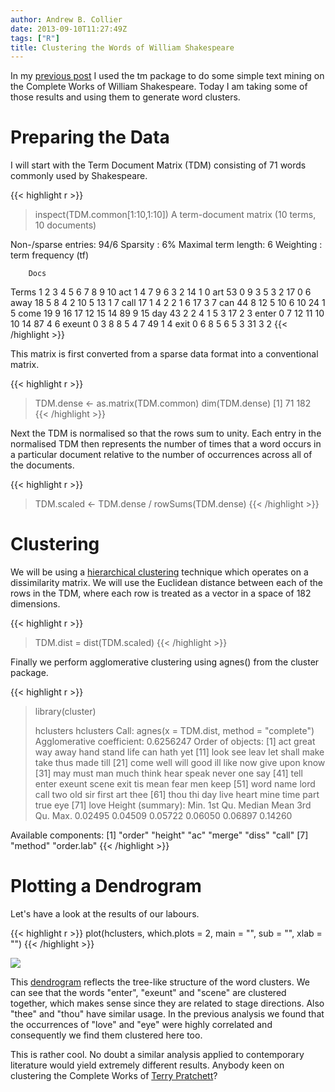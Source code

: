 ```yaml
---
author: Andrew B. Collier
date: 2013-09-10T11:27:49Z
tags: ["R"]
title: Clustering the Words of William Shakespeare
---
```


In my [previous post](http://www.exegetic.biz/blog/2013/09/text-mining-the-complete-works-of-william-shakespeare/)&nbsp;I used the tm package to do some simple text mining on the Complete Works of William Shakespeare. Today I am taking some of those results and using them to generate word clusters.

<!--more-->

# Preparing the Data

I will start with the Term Document Matrix (TDM) consisting of 71 words commonly used by Shakespeare.

{{< highlight r >}}
> inspect(TDM.common[1:10,1:10])
A term-document matrix (10 terms, 10 documents)

Non-/sparse entries: 94/6
Sparsity           : 6%
Maximal term length: 6
Weighting          : term frequency (tf)

        Docs
Terms     1 2  3  4  5  6  7  8 9 10
  act     1 4  7  9  6  3  2 14 1  0
  art    53 0  9  3  5  3  2 17 0  6
  away   18 5  8  4  2 10  5 13 1  7
  call   17 1  4  2  2  1  6 17 3  7
  can    44 8 12  5 10  6 10 24 1  5
  come   19 9 16 17 12 15 14 89 9 15
  day    43 2  2  4  1  5  3 17 2  3
  enter   0 7 12 11 10 10 14 87 4  6
  exeunt  0 3  8  8  5  4  7 49 1  4
  exit    0 6  8  5  6  5  3 31 3  2
{{< /highlight >}}

This matrix is first converted from a sparse data format into a conventional matrix.

{{< highlight r >}}
> TDM.dense <- as.matrix(TDM.common)
> dim(TDM.dense)
[1] 71 182
{{< /highlight >}}

Next the TDM is normalised so that the rows sum to unity. Each entry in the normalised TDM then represents the number of times that a word occurs in a particular document relative to the number of occurrences across all of the documents.

{{< highlight r >}}
> TDM.scaled <- TDM.dense / rowSums(TDM.dense)
{{< /highlight >}}

# Clustering

We will be using a [hierarchical clustering](http://en.wikipedia.org/wiki/Hierarchical_clustering) technique which operates on a dissimilarity matrix. We will use the Euclidean distance between each of the rows in the TDM, where each row is treated as a vector in a space of 182 dimensions.

{{< highlight r >}}
> TDM.dist = dist(TDM.scaled)
{{< /highlight >}}

Finally we perform agglomerative clustering using agnes() from the cluster package.

{{< highlight r >}}
> library(cluster)
>
> hclusters  hclusters
Call:	 agnes(x = TDM.dist, method = "complete")
Agglomerative coefficient:  0.6256247
Order of objects:
 [1] act    great  way    away   hand   stand  life   can    hath   yet
[11] look   see    leav   let    shall  make   take   thus   made   till
[21] come   well   will   good   ill    like   now    give   upon   know
[31] may    must   man    much   think  hear   speak  never  one    say
[41] tell   enter  exeunt scene  exit   tis    mean   fear   men    keep
[51] word   name   lord   call   two    old    sir    first  art    thee
[61] thou   thi    day    live   heart  mine   time   part   true   eye
[71] love
Height (summary):
   Min. 1st Qu.  Median    Mean 3rd Qu.    Max.
0.02495 0.04509 0.05722 0.06050 0.06897 0.14260

Available components:
[1] "order"     "height"    "ac"        "merge"     "diss"      "call"
[7] "method"    "order.lab"
{{< /highlight >}}

# Plotting a Dendrogram

Let's have a look at the results of our labours.

{{< highlight r >}}
plot(hclusters, which.plots = 2, main = "", sub = "", xlab = "")
{{< /highlight >}}

<img src="/img/2013/09/shakespeare-common-word-clusters.png">

This [dendrogram](http://en.wikipedia.org/wiki/Dendrogram)&nbsp;reflects the tree-like structure of the word clusters. We can see that the words "enter", "exeunt" and "scene" are clustered together, which makes sense since they are related to stage directions. Also "thee" and "thou" have similar usage. In the previous analysis we found that the occurrences of "love" and "eye" were highly correlated and consequently we find them clustered here too.

This is rather cool. No doubt a similar analysis applied to contemporary literature would yield extremely different results. Anybody keen on clustering the Complete Works of [Terry Pratchett](http://en.wikipedia.org/wiki/Terry_Pratchett)?
